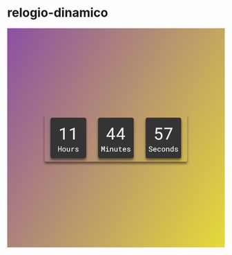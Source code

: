 # relogio-dinamico
<img src="https://github.com/TheFabioBottoni/relogio-dinamico/blob/main/print/print1.png">
